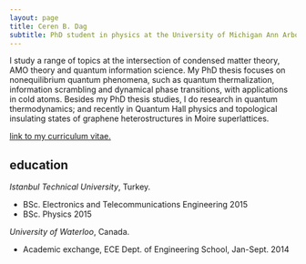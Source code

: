 ```yaml
---
layout: page
title: Ceren B. Dag
subtitle: PhD student in physics at the University of Michigan Ann Arbor
---
```


I study a range of topics at the intersection of condensed matter theory, AMO theory and quantum information science. My PhD thesis focuses on nonequilibrium quantum phenomena, such as quantum thermalization, information scrambling and dynamical phase transitions, with applications in cold atoms. Besides my PhD thesis studies, I do research in quantum thermodynamics; and recently in Quantum Hall physics and topological insulating states of graphene heterostructures in Moire superlattices.

[link to my curriculum vitae.](/_posts/CV-03-30-2020.pdf)

## education

_Istanbul Technical University_, Turkey.
* BSc. Electronics and Telecommunications Engineering 2015
* BSc. Physics 2015

_University of Waterloo_, Canada.
* Academic exchange, ECE Dept. of Engineering School, Jan-Sept. 2014
